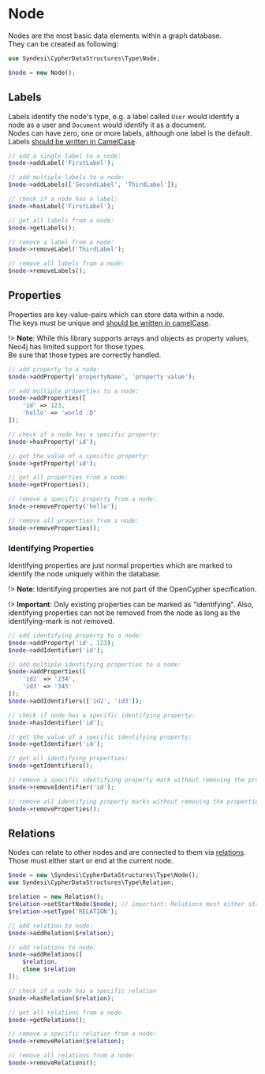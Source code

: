 # Node

Nodes are the most basic data elements within a graph database.  
They can be created as following:

```php
use Syndesi\CypherDataStructures\Type\Node;

$node = new Node();
```

## Labels

Labels identify the node's type, e.g. a label called `User` would identify a node as a user and `Document` would
identify it as a document.  
Nodes can have zero, one or more labels, although one label is the default.  
Labels [should be written in CamelCase](https://neo4j.com/docs/cypher-manual/current/syntax/naming/#_recommendations).

```php
// add a single label to a node:
$node->addLabel('FirstLabel');

// add multiple labels to a node:
$node->addLabels(['SecondLabel', 'ThirdLabel']);

// check if a node has a label:
$node->hasLabel('FirstLabel');

// get all labels from a node:
$node->getLabels();

// remove a label from a node:
$node->removeLabel('ThirdLabel');

// remove all labels from a node:
$node->removeLabels();
```

## Properties

Properties are key-value-pairs which can store data within a node.  
The keys must be unique and [should be written in camelCase](https://neo4j.com/docs/cypher-manual/current/styleguide/#cypher-styleguide-casing).

!> **Note**: While this library supports arrays and objects as property values, Neo4j has limited support for those types.  
   Be sure that those types are correctly handled.

```php
// add property to a node:
$node->addProperty('propertyName', 'property value');

// add multiple properties to a node:
$node->addProperties([
    'id' => 123,
    'hello' => 'world :D'
]);

// check if a node has a specific property:
$node->hasProperty('id');

// get the value of a specific property:
$node->getProperty('id');

// get all properties from a node:
$node->getProperties();

// remove a specific property from a node:
$node->removeProperty('hello');

// remove all properties from a node:
$node->removeProperties();
```

### Identifying Properties

Identifying properties are just normal properties which are marked to identify the node uniquely within the database.

!> **Note**: Identifying properties are not part of the OpenCypher specification.

!> **Important**: Only existing properties can be marked as "identifying". Also, identifying properties can not be removed
   from the node as long as the identifying-mark is not removed.

```php
// add identifying property to a node:
$node->addProperty('id', 123);
$node->addIdentifier('id');

// add multiple identifying properties to a node:
$node->addProperties([
    'id2' => '234',
    'id3' => '345'
]);
$node->addIdentifiers(['id2', 'id3']);

// check if node has a specific identifying property:
$node->hasIdentifier('id');

// get the value of a specific identifying property:
$node->getIdentifier('id');

// get all identifying properties:
$node->getIdentifiers();

// remove a specific identifying property mark without removing the property itself:
$node->removeIdentifier('id');

// remove all identifying property marks without removing the properties themselves:
$node->removeProperties();
```

## Relations

Nodes can relate to other nodes and are connected to them via [relations](relation.md). Those must either start or end
at the current node.

```php
$node = new \Syndesi\CypherDataStructures\Type\Node();
use Syndesi\CypherDataStructures\Type\Relation;

$relation = new Relation();
$relation->setStartNode($node); // important: Relations must either start or end at the node itself
$relation->setType('RELATION');

// add relation to node:
$node->addRelation($relation);

// add relations to node:
$node->addRelations([
    $relation,
    clone $relation
]);

// check if a node has a specific relation
$node->hasRelation($relation);

// get all relations from a node
$node->getRelations();

// remove a specific relation from a node:
$node->removeRelation($relation);

// remove all relations from a node:
$node->removeRelations();
```
